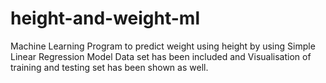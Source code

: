 # height-and-weight-ml
Machine Learning Program to predict weight using height by using Simple Linear Regression Model
Data set has been included and Visualisation of training and testing set has been shown as well.

